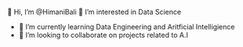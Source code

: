 👋 Hi, I’m @HimaniBali
👀 I’m interested in Data Science 
- 🌱 I’m currently learning Data Engineering and Aritficial Intelligience
- 💞️ I’m looking to collaborate on projects related to A.I 

